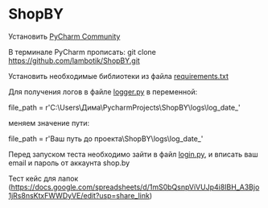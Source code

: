 # ShopBY

Установить [PyCharm Community](https://www.jetbrains.com/ru-ru/pycharm/download/#section=windows) 

В терминале PyCharm прописать: git clone https://github.com/lambotik/ShopBY.git

Установить необходимые библиотеки из файла [requirements.txt](https://github.com/lambotik/ShopBY/blob/main/requirements.txt)

Для получения логов в файле [logger.py](https://github.com/lambotik/ShopBY/blob/main/utilities/logger.py) в переменной:

file_path = r'C:\Users\Дима\PycharmProjects\ShopBY\logs\log_date_'

меняем значение пути:

file_path = r'Ваш путь до проекта\ShopBY\logs\log_date_'

Перед запуском теста необходимо зайти в файл [login.py](https://github.com/lambotik/ShopBY/blob/main/login.py), и вписать ваш email и пароль от аккаунта shop.by

Тест кейс для лапок (https://docs.google.com/spreadsheets/d/1mS0bQsnpViVUJp4i8IBH_A3Bjo1jRs8nsKtxFWWDyVE/edit?usp=share_link)
